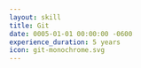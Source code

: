```yaml
---
layout: skill
title: Git
date: 0005-01-01 00:00:00 -0600
experience_duration: 5 years
icon: git-monochrome.svg
---
```

